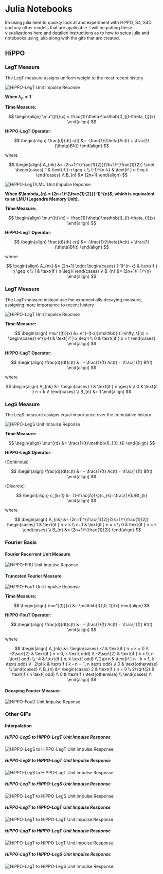 # Julia Notebooks

Im using julia here to quickly look at and experiment with HiPPO, S4, S4D and any other models that are applicable. I will be putting these visualizations here and detailed instructions as to how to setup julia and notebooks using julia along with the gifs that are created.

## HiPPO

### LegT Measure

The LegT measure assigns uniform weight to the most recent history

![HiPPO-LegT Unit Impulse Reponse](../notebooks-jl/gifs/HiPPO-LegT_Unit_Impulse_Response-A.gif)

**When $\lambda_{n} = 1$**

**Time Measure:**

$$
\begin{align}
\mu^{(t)}(x) = \frac{1}{\theta}\mathbb{I}_{[t-\theta, t]}(x)
\end{align}
$$

**HiPPO-LegT Operator:**

$$
\begin{align}
\frac{d}{dt} c(t) &= -\frac{1}{\theta}Ac(t) + \frac{1}{\theta}Bf(t)
\end{align}
$$

where

$$
\begin{align}
A_{nk} &= (2n+1)^{\frac{1}{2}}(2k+1)^{\frac{1}{2}} \cdot
\begin{cases}
1 & \text{if } n \geq k  \\
(-1)^{n-k} & \text{if } n \leq k
\end{cases} \\
B_{n} &= (2n+1)
\end{align}
$$

![HiPPO-LegT/LMU Unit Impulse Reponse](../notebooks-jl/gifs/HiPPO-LegT_Unit_Impulse_Response-B.gif)

**When $\lambda_{n} = (2n+1)^{\frac{1}{2}}(-1)^{n}$, which is equivalent to an LMU (Legendre Memory Unit).**

**Time Measure:**

$$
\begin{align}
\mu^{(t)}(x) = \frac{1}{\theta}\mathbb{I}_{[t-\theta, t]}(x)
\end{align}
$$

**HiPPO-LegT Operator:**

$$
\begin{align}
\frac{d}{dt} c(t) &= -\frac{1}{\theta}Ac(t) + \frac{1}{\theta}Bf(t)
\end{align}
$$

where

$$
\begin{align}
A_{nk} &= (2n+1) \cdot
\begin{cases}
(-1)^{n-k} & \text{if } n \geq k  \\
1 & \text{if } n \leq k
\end{cases} \\
B_{n} &= (2n+1)(-1)^{n}
\end{align}
$$

### LagT Measure

The LagT measure instead use the exponentially decaying measure, assigning more importance to recent history

![HiPPO-LagT Unit Impulse Reponse](../notebooks-jl/gifs/HiPPO-LagT_Unit_Impulse_Response-A.gif)

**Time Measure:**

$$
\begin{align}
\mu^{(t)}(x) &= e^{-(t-x)}\mathbb{I}[-\infty, t](x) =
\begin{cases}
e^{x-t} & \text{ if } x \leq t  \\
0 & \text{ if } x > t
\end{cases}
\end{align}
$$

**HiPPO-LagT Operator:**

$$
\begin{align}
\frac{d}{dt}c(t) &= - \frac{1}{t} Ac(t) + \frac{1}{t} Bf(t)
\end{align}
$$

where

$$
\begin{align}
A_{nk} &=
\begin{cases}
1 & \text{if } n \geq k  \\
0 & \text{if } n < k  \\
\end{cases} \\
B_{n} &= 1
\end{align}
$$

### LegS Measure

The LegS measure assigns equal importance over the cumulative history

![HiPPO-LegS Unit Impulse Reponse](../notebooks-jl/gifs/HiPPO-LegS_Unit_Impulse_Response-A.gif)

**Time Measure:**

$$
\begin{align}
\mu^{(t)} &= \frac{1}{t}\mathbb{I}_{[0, t]}
\end{align}
$$

**HiPPO-LegS Operator:**

(Continous)

$$
\begin{align}
\frac{d}{dt}c(t) &= - \frac{1}{t} Ac(t) + \frac{1}{t} Bf(t)
\end{align}
$$

(Discrete)

$$
\begin{align}
c_{k+1} &= (1-\frac{A}{k})c_{k}+\frac{1}{k}Bf_{k}
\end{align}
$$

where

$$
\begin{align}
A_{nk} &= (2n+1)^{\frac{1}{2}}(2k+1)^{\frac{1}{2}}
\begin{cases}
1 & \text{if } n > k  \\
n+1 & \text{if } n = k  \\
0 & \text{if } n < k
\end{cases} \\
B_{n} &= (2n+1)^{\frac{1}{2}}
\end{align}
$$

### Fourier Basis

#### Fourier Recurrent Unit Measure

![HiPPO-FRU Unit Impulse Reponse](../notebooks-jl/gifs/HiPPO-FRU_Unit_Impulse_Response.gif)

#### Truncated Fourier Measure

![HiPPO-FouT Unit Impulse Reponse](../notebooks-jl/gifs/HiPPO-FouT_Unit_Impulse_Response.gif)

**Time Measure:**

$$
\begin{align}
\mu^{(t)}(x) &= \mathbb{I}{[0, 1]}(x)
\end{align}
$$

**HiPPO-FouT Operator:**

$$
\begin{align}
\frac{d}{dt}c(t) &= - \frac{1}{t} Ac(t) + \frac{1}{t} Bf(t)
\end{align}
$$

where

$$
\begin{align}
A_{nk} &=
\begin{cases}
-2 & \text{if } n = k = 0  \\
-2\sqrt{2} & \text{if } n = 0, k \text{ odd}  \\
-2\sqrt{2} & \text{if } k = 0, n \text{ odd}  \\
-4 & \text{if } n, k \text{ odd}  \\
2\pi n & \text{if } n - k = 1, k \text{ odd}  \\
-2\pi k & \text{if } k - n = 1, n \text{ odd}  \\
0 & \text{otherwise}  \\
\end{cases} \\
B_{n} &=
\begin{cases}
2 & \text{if } n = 0  \\
2\sqrt{2} & \text{if } n \text{ odd}  \\
0 & \text{if } \text{otherwise}  \\
\end{cases} \\
\end{align}
$$

#### Decaying Fourier Measure

![HiPPO-FouD Unit Impulse Reponse](../notebooks-jl/gifs/HiPPO-FouD_Unit_Impulse_Response.gif)

### Other GIFs

#### Interpolation

##### HiPPO-LegS to HiPPO-LegT Unit Impulse Response

![HiPPO-LegS to HiPPO-LegT Unit Impulse Response](../notebooks-jl/gifs/HiPPO-LegS_to_HiPPO-LegT_Unit_Impulse_Response-A.gif)

##### HiPPO-LegS to HiPPO-LagT Unit Impulse Response

![HiPPO-LegS to HiPPO-LagT Unit Impulse Response](../notebooks-jl/gifs/HiPPO-LegS_to_HiPPO-LagT_Unit_Impulse_Response-B.gif)

##### HiPPO-LegT to HiPPO-LegS Unit Impulse Response

![HiPPO-LegT to HiPPO-LegS Unit Impulse Response](../notebooks-jl/gifs/HiPPO-LegT_to_HiPPO-LegS_Unit_Impulse_Response-C.gif)

##### HiPPO-LegT to HiPPO-LagT Unit Impulse Response

![HiPPO-LegT to HiPPO-LagT Unit Impulse Response](../notebooks-jl/gifs/HiPPO-LegT_to_HiPPO-LagT_Unit_Impulse_Response-D.gif)

##### HiPPO-LagT to HiPPO-LegT Unit Impulse Response

![HiPPO-LagT to HiPPO-LegT Unit Impulse Response](../notebooks-jl/gifs/HiPPO-LagT_to_HiPPO-LegT_Unit_Impulse_Response-E.gif)

##### HiPPO-LagT to HiPPO-LegS Unit Impulse Response

![HiPPO-LagT to HiPPO-LegS Unit Impulse Response](../notebooks-jl/gifs/HiPPO-LagT_to_HiPPO-LegS_Unit_Impulse_Response-F.gif)
